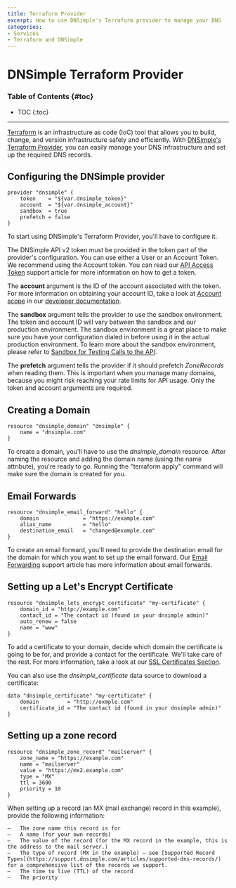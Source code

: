 ```yaml
---
title: Terraform Provider
excerpt: How to use DNSimple's Terraform provider to manage your DNS
categories:
- Services
- Terraform and DNSimple
---
```


# DNSimple Terraform Provider

### Table of Contents {#toc}

* TOC
{:toc}

---

[Terraform](https://terraform.io) is an infrastructure as code (IoC) tool that allows you to build, change, and version
infrastructure safely and efficiently. With [DNSimple's Terraform Provider](https://registry.terraform.io/providers/dnsimple/dnsimple/latest),
you can easily manage your DNS infrastructure and set up the required DNS records.

## Configuring the DNSimple provider

```
provider "dnsimple" {
    token    = "${var.dnsimple_token}"
    account  = "${var.dnsimple_account}"
    sandbox  = true
    prefetch = false
}
```

To start using DNSimple's Terraform Provider, you'll have to configure it.

The DNSimple API v2 token must be provided in the token part of the provider's configuration. You can use either a User or an Account 
Token. We recommend using the Account token. You can read our 
[API Access Token](https://support.dnsimple.com/articles/api-access-token/) support article for more information on how to get a token. 

The **account** argument is the ID of the account associated with the token. For more information on obtaining your 
account ID, take a look at [Account scope](https://developer.dnsimple.com/v2/#account-scope) in our 
[developer documentation](http://developer.dnsimple.com).

The **sandbox** argument tells the provider to use the sandbox environment. The token and account ID will vary 
between the sandbox and our production environment. The sandbox environment is a great place to make sure you have your 
configuration dialed in before using it in the actual production environment. To learn more about the sandbox 
environment, please refer to [Sandbox for Testing Calls to the API](https://support.dnsimple.com/articles/sandbox/).

The **prefetch** argument tells the provider if it should prefetch *ZoneRecords* when reading them. This is important when 
you manage many domains, because you might risk reaching your rate limits for API usage. Only the token and account arguments are required.

## Creating a Domain

```
resource "dnsimple_domain" "dnsimple" {
    name = "dnsimple.com"
}
```

To create a domain, you'll have to use the *dnsimple_domain* resource. After naming the resource and adding the domain
name (using the name attribute), you're ready to go. Running the "terraform apply" command will make sure the 
domain is created for you.

## Email Forwards

```
resource "dnsimple_email_forward" "hello" {
    domain              = "https://example.com"
    alias_name          = "hello"
    destination_email 	= "changed@example.com"
}
```

To create an email forward, you'll need to provide the destination email for the domain for which you want to set up the email 
forward. Our [Email Forwarding](https://support.dnsimple.com/articles/email-forwarding/) support article has more 
information about email forwards.

## Setting up a Let's Encrypt Certificate

```
resource "dnsimple_lets_encrypt_certificate" "my-certificate" {
    domain_id = "http://example.com"
    contact_id = "The contact id (found in your dnsimple admin)"
    auto_renew = false
    name = "www"
}
```

To add a certificate to your domain, decide which domain the certificate is going to be for, and provide a contact for the certificate. 
We'll take care of the rest. For more information, take a look at our [SSL Certificates Section](https://support.dnsimple.com/categories/ssl-certificates/).

You can also use the *dnsimple_certificate* data source to download a certificate:

```
data "dnsimple_certificate" "my-certificate" {
    domain         = "http://exmple.com"
    certificate_id = "The contact id (found in your dnsimple admin)"
}
```

## Setting up a zone record

```
resource "dnsimple_zone_record" "mailserver" {
    zone_name = "https://example.com"
    name = "mailserver"
    value = "https://mx2.example.com"
    type = "MX"
    ttl = 3600
    priority = 10
}
```

When setting up a record (an MX (mail exchange) record in this example), provide the following information:

    –	The zone name this record is for
    –	A name (for your own records)
    –	The value of the record (for the MX record in the example, this is the address to the mail server.)
    –	The type of record (MX in the example) – see [Supported Record Types](https://support.dnsimple.com/articles/supported-dns-records/) for a comprehensive list of the records we support.
    –	The time to live (TTL) of the record
    –	The priority
